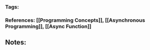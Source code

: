 ### Tags: 
### References: [[Programming Concepts]], [[Asynchronous Programming]], [[Async Function]]


## Notes:



